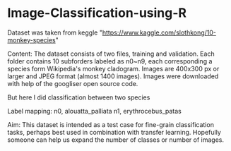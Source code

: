 # Image-Classification-using-R

Dataset was taken from keggle "https://www.kaggle.com/slothkong/10-monkey-species"

Content:
The dataset consists of two files, training and validation. Each folder contains 10 subforders labeled as n0~n9, each corresponding a species form Wikipedia's monkey cladogram. Images are 400x300 px or larger and JPEG format (almost 1400 images). Images were downloaded with help of the googliser open source code.

But here I did classification between two species

Label mapping:
n0, alouatta_palliata
n1, erythrocebus_patas

Aim:
This dataset is intended as a test case for fine-grain classification tasks, perhaps best used in combination with transfer learning. Hopefully someone can help us expand the number of classes or number of images.
